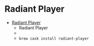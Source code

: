 # Radiant Player
- [Radiant Player](https://radiant-player.github.io/radiant-player-mac/)
  -  Radiant Player
  - 
  - `brew cask install radiant-player`
